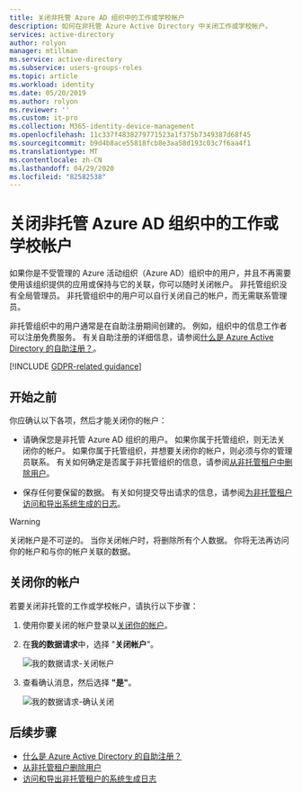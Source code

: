 ```yaml
---
title: 关闭非托管 Azure AD 组织中的工作或学校帐户
description: 如何在非托管 Azure Active Directory 中关闭工作或学校帐户。
services: active-directory
author: rolyon
manager: mtillman
ms.service: active-directory
ms.subservice: users-groups-roles
ms.topic: article
ms.workload: identity
ms.date: 05/20/2019
ms.author: rolyon
ms.reviewer: ''
ms.custom: it-pro
ms.collection: M365-identity-device-management
ms.openlocfilehash: 11c337f4838279771523a1f375b7349387d68f45
ms.sourcegitcommit: b9d4b8ace55818fcb8e3aa58d193c03c7f6aa4f1
ms.translationtype: MT
ms.contentlocale: zh-CN
ms.lasthandoff: 04/29/2020
ms.locfileid: "82582538"
---
```

# <a name="close-your-work-or-school-account-in-an-unmanaged-azure-ad-organization"></a>关闭非托管 Azure AD 组织中的工作或学校帐户

如果你是不受管理的 Azure 活动组织（Azure AD）组织中的用户，并且不再需要使用该组织提供的应用或保持与它的关联，你可以随时关闭帐户。 非托管组织没有全局管理员。 非托管组织中的用户可以自行关闭自己的帐户，而无需联系管理员。

非托管组织中的用户通常是在自助注册期间创建的。 例如，组织中的信息工作者可以注册免费服务。 有关自助注册的详细信息，请参阅[什么是 Azure Active Directory 的自助注册？](directory-self-service-signup.md)。

[!INCLUDE [GDPR-related guidance](../../../includes/gdpr-intro-sentence.md)]

## <a name="before-you-begin"></a>开始之前

你应确认以下各项，然后才能关闭你的帐户：

* 请确保您是非托管 Azure AD 组织的用户。 如果你属于托管组织，则无法关闭你的帐户。 如果你属于托管组织，并想要关闭你的帐户，则必须与你的管理员联系。 有关如何确定是否属于非托管组织的信息，请参阅[从非托管租户中删除用户](https://docs.microsoft.com/flow/gdpr-dsr-delete#delete-the-user-from-unmanaged-tenant)。

* 保存任何要保留的数据。 有关如何提交导出请求的信息，请参阅[为非托管租户访问和导出系统生成的日志](https://docs.microsoft.com/power-platform/admin/powerapps-gdpr-dsr-guide-systemlogs#accessing-and-exporting-system-generated-logs-for-unmanaged-tenants)。

> [!WARNING]
> 关闭帐户是不可逆的。 当你关闭帐户时，将删除所有个人数据。 你将无法再访问你的帐户和与你的帐户关联的数据。

## <a name="close-your-account"></a>关闭你的帐户

若要关闭非托管的工作或学校帐户，请执行以下步骤：

1. 使用你要关闭的帐户登录以[关闭你的帐户](https://go.microsoft.com/fwlink/?linkid=873123)。

1. 在**我的数据请求**中，选择 "**关闭帐户**"。

    ![我的数据请求-关闭帐户](./media/users-close-account/close-account.png)

1. 查看确认消息，然后选择 **"是"**。

    ![我的数据请求-确认关闭](./media/users-close-account/confirm-close.png)

## <a name="next-steps"></a>后续步骤

- [什么是 Azure Active Directory 的自助注册？](directory-self-service-signup.md)
- [从非托管租户删除用户](https://docs.microsoft.com/flow/gdpr-dsr-delete#delete-the-user-from-unmanaged-tenant)
- [访问和导出非托管租户的系统生成日志](https://docs.microsoft.com/power-platform/admin/powerapps-gdpr-dsr-guide-systemlogs#accessing-and-exporting-system-generated-logs-for-unmanaged-tenants)
